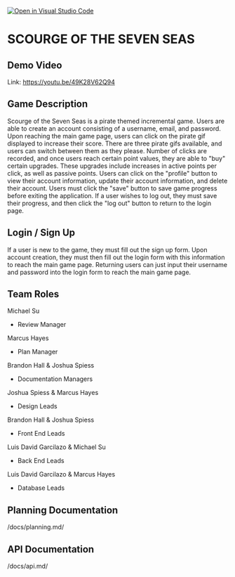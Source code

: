 [![Open in Visual Studio Code](https://classroom.github.com/assets/open-in-vscode-f059dc9a6f8d3a56e377f745f24479a46679e63a5d9fe6f495e02850cd0d8118.svg)](https://classroom.github.com/online_ide?assignment_repo_id=6362784&assignment_repo_type=AssignmentRepo)

# SCOURGE OF THE SEVEN SEAS

## Demo Video

Link: https://youtu.be/49K28V62Q94

## Game Description

Scourge of the Seven Seas is a pirate themed incremental game. Users are able to create an account consisting of a username, email, and password. Upon reaching the main game page, users can click on the pirate gif displayed to increase their score. There are three pirate gifs available, and users can switch between them as they please. Number of clicks are recorded, and once users reach certain point values, they are able to "buy" certain upgrades. These upgrades include increases in active points per click, as well as passive points. Users can click on the "profile" button to view their account information, update their account information, and delete their account. Users must click the "save" button to save game progress before exiting the application. If a user wishes to log out, they must save their progress, and then click the "log out" button to return to the login page.  

## Login / Sign Up

If a user is new to the game, they must fill out the sign up form. Upon account creation, they must then fill out the login form with this information to reach the main game page. Returning users can just input their username and password into the login form to reach the main game page. 

## Team Roles

Michael Su
- Review Manager

Marcus Hayes
- Plan Manager

Brandon Hall & Joshua Spiess
- Documentation Managers 

Joshua Spiess & Marcus Hayes
- Design Leads

Brandon Hall & Joshua Spiess
- Front End Leads

Luis David Garcilazo & Michael Su
- Back End Leads

Luis David Garcilazo & Marcus Hayes
- Database Leads



## Planning Documentation

/docs/planning.md/

## API Documentation

/docs/api.md/

